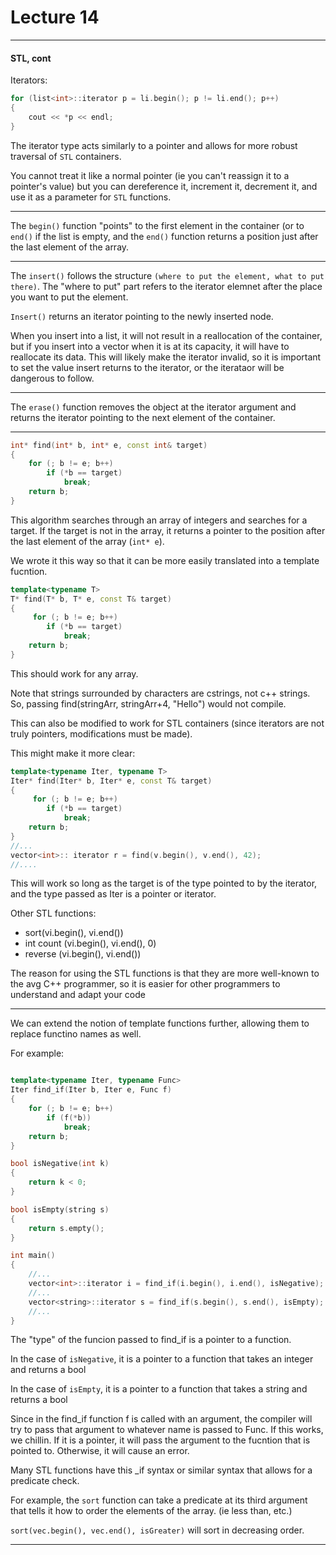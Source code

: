 <h1>Lecture 14</h1>

---

<h4>STL, cont</h4>

Iterators:

```c++
for (list<int>::iterator p = li.begin(); p != li.end(); p++)
{
    cout << *p << endl;
}

```

The iterator type acts similarly to a pointer and allows for more robust traversal of `STL` containers.

You cannot treat it like a normal pointer (ie you can't reassign it to a pointer's value) but you can dereference it, increment it, decrement it, and use it as a parameter for `STL` functions.

---

The `begin()` function "points" to the first element in the container (or to `end()` if the list is empty, and the `end()` function returns a position just after the last element of the array.

---

The `insert()` follows the structure `(where to put the element, what to put there)`. The "where to put" part refers to the iterator elemnet after the place you want to put the element.

`Insert()` returns an iterator pointing to the newly inserted node.

When you insert into a list, it will not result in a reallocation of the container, but if you insert into a vector when it is at its capacity, it will have to reallocate its data. This will likely make the iterator invalid, so it is important to set the value insert returns to the iterator, or the iterataor will be dangerous to follow.
 
---

The `erase()` function removes the object at the iterator argument and returns the iterator pointing to the next element of the container.

---


```c++
int* find(int* b, int* e, const int& target)
{
    for (; b != e; b++)
        if (*b == target)
            break;
    return b;
}

```

This algorithm searches through an array of integers and searches for a target. If the target is not in the array, it returns a pointer to the position after the last element of the array (`int* e`).

We wrote it this way so that it can be more easily translated into a template fucntion.

```c++
template<typename T>
T* find(T* b, T* e, const T& target)
{
     for (; b != e; b++)
        if (*b == target)
            break;
    return b;
}
```

This should work for any array.

Note that strings surrounded by characters are cstrings, not c++ strings. So, passing find(stringArr, stringArr+4, "Hello") would not compile.

This can also be modified to work for STL containers (since iterators are not truly pointers, modifications must be made).

This might make it more clear:

```c++
template<typename Iter, typename T>
Iter* find(Iter* b, Iter* e, const T& target)
{
     for (; b != e; b++)
        if (*b == target)
            break;
    return b;
}
//...
vector<int>:: iterator r = find(v.begin(), v.end(), 42);
//....
```

This will work so long as the target is of the type pointed to by the iterator, and the type passed as Iter is a pointer or iterator.

Other STL functions:

  * sort(vi.begin(), vi.end())
  * int count (vi.begin(), vi.end(), 0)
  * reverse (vi.begin(), vi.end())

The reason for using the STL functions is that they are more well-known to the avg C++ programmer, so it is easier for other programmers to understand and adapt your code

---

We can extend the notion of template functions further, allowing them to replace functino names as well.

For example:

```c++

template<typename Iter, typename Func>
Iter find_if(Iter b, Iter e, Func f)
{
    for (; b != e; b++)
        if (f(*b))
            break;
    return b; 
}

bool isNegative(int k)
{
    return k < 0;
}

bool isEmpty(string s)
{
    return s.empty();
}

int main()
{
    //...
    vector<int>::iterator i = find_if(i.begin(), i.end(), isNegative);
    //...
    vector<string>::iterator s = find_if(s.begin(), s.end(), isEmpty);
    //...
}
```

The "type" of the funcion passed to find_if is a pointer to a function.

In the case of `isNegative`, it is a pointer to a function that takes an integer and returns a bool

In the case of `isEmpty`, it is a pointer to a function that takes a string and returns a bool

Since in the find_if function f is called with an argument, the compiler will try to pass that argument to whatever name is passed to Func. If this works, we chillin. If it is a pointer, it will pass the argument to the fucntion that is pointed to. Otherwise, it will cause an error.

Many STL functions have this _if syntax or similar syntax that allows for a predicate check.

For example, the `sort` function can take a predicate at its third argument that tells it how to order the elements of the array. (ie less than, etc.)

`sort(vec.begin(), vec.end(), isGreater)` will sort in decreasing order.

---

